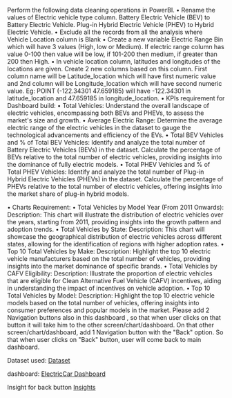 Perform the following data cleaning operations in PowerBI. • Rename the values of Electric vehicle type column. Battery Electric Vehicle (BEV) to Battery Electric Vehicle. Plug-in Hybrid Electric Vehicle (PHEV) to Hybrid Electric Vehicle. • Exclude all the records from all the analysis where Vehicle Location column is Blank • Create a new variable Electric Range Bin which will have 3 values (High, low or Medium). If electric range column has value 0-100 then value will be low, if 101-200 then medium, if greater than 200 then High. • In vehicle location column, latitudes and longitudes of the locations are given. Create 2 new columns based on this column. First column name will be Latitude_location which will have first numeric value and 2nd column will be Longitude_location which will have second numeric value. Eg: POINT (-122.34301 47.659185) will have -122.34301 in latitude_location and 47.659185 in longitude_location.
• KPIs requirement for Dashboard build:
• Total Vehicles:
Understand the overall landscape of electric vehicles, encompassing both BEVs and PHEVs, to assess the market's size and growth.
• Average Electric Range:
Determine the average electric range of the electric vehicles in the dataset to gauge the technological advancements and efficiency of the EVs.
• Total BEV Vehicles and % of Total BEV Vehicles:
Identify and analyze the total number of Battery Electric Vehicles (BEVs) in the dataset.
Calculate the percentage of BEVs relative to the total number of electric vehicles, providing insights into the dominance of fully electric models.
• Total PHEV Vehicles and % of Total PHEV Vehicles:
Identify and analyze the total number of Plug-in Hybrid Electric Vehicles (PHEVs) in the dataset.
Calculate the percentage of PHEVs relative to the total number of electric vehicles, offering insights into the market share of plug-in hybrid models.

• Charts Requirement:
• Total Vehicles by Model Year (From 2011 Onwards):
Description: This chart will illustrate the distribution of electric vehicles over the years, starting from 2011, providing insights into the growth pattern and adoption trends.
• Total Vehicles by State:
Description: This chart will showcase the geographical distribution of electric vehicles across different states, allowing for the identification of regions with higher adoption rates.
• Top 10 Total Vehicles by Make:
Description: Highlight the top 10 electric vehicle manufacturers based on the total number of vehicles, providing insights into the market dominance of specific brands.
• Total Vehicles by CAFV Eligibility:
Description: Illustrate the proportion of electric vehicles that are eligible for Clean Alternative Fuel Vehicle (CAFV) incentives, aiding in understanding the impact of incentives on vehicle adoption.
• Top 10 Total Vehicles by Model:
Description: Highlight the top 10 electric vehicle models based on the total number of vehicles, offering insights into consumer preferences and popular models in the market.
Please add 2 Navigation buttons also in this dashboard , so that when user clicks on that button it will take him to the other screen/chart/dashboard. On that other screen/chart/dashboard, add 1 Navigation button with the "Back" option. So that when user clicks on "Back" button, user will come back to main dashboard.

Dataset used:
<a href= https://github.com/Akanksha-3794/PowerBI-Assignment/blob/main/EV.xlsm>Dataset</a>

dashboard:
<a href= https://github.com/Aditi-star21/Power-BI-Assignment/blob/main/Electric%20car.pdf>ElectricCar Dashboard</a>

Insight for back button
<a href= https://github.com/Akanksha414/PowerBI-Assignment/blob/main/Insights.png> Insights</a>

